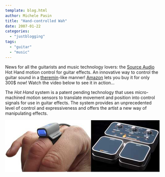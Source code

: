 ```yaml
---
template: blog.html
author: Michele Pasin
title: "Hand-controlled Wah"
date: 2007-01-22
categories: 
  - "justblogging"
tags: 
  - "guitar"
  - "music"
---
```


News for all the guitarists and music technology lovers: the [Source Audio](http://www.sourceaudio.net/index.php) Hot Hand motion control for guitar effects. An innovative way to control the guitar sound in a [theremin](http://en.wikipedia.org/wiki/Theremin)\-like manner! [Amazon](http://www.amazon.com/s.html/103-5983998-7207802?ie=UTF8&node=11965861&brand=SourceAudio) lets you buy it for only 300$ now! Watch the video below to see it in action...

The *Hot Hand* system is a patent pending technology that uses micro-machined motion sensors to translate movement and position into control signals for use in guitar effects. The system provides an unprecedented level of control and expressiveness and offers the artist a new way of manipulating effects.

[![Picture](../../img/hothand.jpg)](https://www.youtube.com/results?search_query=hothand+source+audio)
